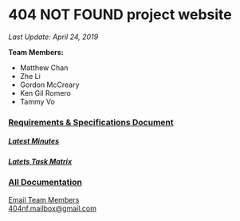 # 404 NOT FOUND project website
*Last Update: April 24, 2019*

**Team Members:**
- Matthew Chan
- Zhe Li
- Gordon McCreary
- Ken Gil Romero
- Tammy Vo  
  
### [Requirements & Specifications Document](documents/Requirements_Specification.pdf)
  
  
##### [Latest Minutes](website/documents/Minutes_Week_01.pdf)  
##### [Latets Task Matrix](website/documents/TaskMatrix_Week_01.pdf)  
### [All Documentation](website/Documentation.md)  
  
  
  
  
[Email Team Members](mailto:404nf.mailbox@gmail.com)  
404nf.mailbox@gmail.com
